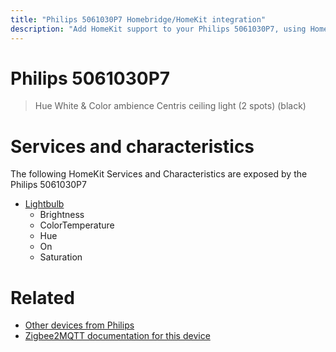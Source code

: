 ```yaml
---
title: "Philips 5061030P7 Homebridge/HomeKit integration"
description: "Add HomeKit support to your Philips 5061030P7, using Homebridge, Zigbee2MQTT and homebridge-z2m."
---
```

<!---
This file has been GENERATED using src/docgen/docgen.ts
DO NOT EDIT THIS FILE MANUALLY!
-->
# Philips 5061030P7
> Hue White & Color ambience Centris ceiling light (2 spots) (black)


# Services and characteristics
The following HomeKit Services and Characteristics are exposed by
the Philips 5061030P7

* [Lightbulb](../../light.md)
  * Brightness
  * ColorTemperature
  * Hue
  * On
  * Saturation


# Related
* [Other devices from Philips](../index.md#philips)
* [Zigbee2MQTT documentation for this device](https://www.zigbee2mqtt.io/devices/5061030P7.html)